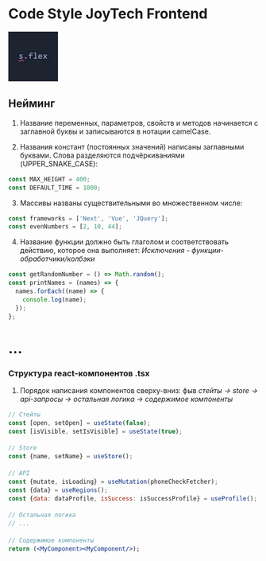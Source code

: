# Code Style JoyTech Frontend
<img src="title-flex.jpg" width="100px" title="Title-flex">

## Нейминг

1. Название переменных, параметров, свойств и методов начинается с заглавной буквы и записываются в нотации camelCase.

2. Названия констант (постоянных значений) написаны заглавными буквами. Слова разделяются подчёркиваниями (UPPER_SNAKE_CASE):
```jsx
const MAX_HEIGHT = 400;
const DEFAULT_TIME = 1000;
```

3. Массивы названы существительными во множественном числе:
```jsx
const frameworks = ['Next', 'Vue', 'JQuery'];
const evenNumbers = [2, 10, 44];
```

4. Название функции должно быть глаголом и соответствовать действию, которое она выполняет: 
*Исключения - функции-обработчики/колбэки*
```jsx
const getRandomNumber = () => Math.random();
const printNames = (names) => {
  names.forEach((name) => {
    console.log(name);
  });
};
```

# ...

### Структура react-компонентов .tsx

1. Порядок написания компонентов сверху-вниз: фыв
*стейты -> store -> api-запросы -> остальная логика -> содержимое компоненты*
```jsx
// Стейты
const [open, setOpen] = useState(false);
const [isVisible, setIsVisible] = useState(true);

// Store
const {name, setName} = useStore();

// API
const {mutate, isLoading} = useMutation(phoneCheckFetcher);
const {data} = useRegions();
const {data: dataProfile, isSuccess: isSuccessProfile} = useProfile();

// Остальная логика
// ...

// Содержимое компоненты
return (<MyComponent><MyComponent/>);



```

